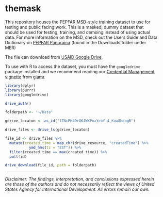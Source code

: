 
# themask

This repository houses the PEPFAR MSD-style training dataset to use for testing and public facing work. This is a masked, dummy dataset that should be used for testing, training, and demoing instead of using actual data. For more information on the MSD, check out the Users Guide and Data Dictionary on [PEPFAR Panorama](https://pepfar-panorama.org/) (found in the Downloads folder under MER) 

The file can download from [USAID Google Drive](https://drive.google.com/drive/folders/1TNcPH49rGKJWXPoaYebY-4_KuwQhdogR).

To use with R to access the dataset, you must have the `googledrive` package installed and we recommend reading our [Credential Management vignette](https://usaid-oha-si.github.io/glamr/articles/credential-management.html) from [glamr](https://usaid-oha-si.github.io/glamr/index.html).


```r
library(dplyr)
library(purrr)
library(googledrive)

drive_auth()

folderpath <- "~/Data"

gdrive_locaton <- as_id("1TNcPH49rGKJWXPoaYebY-4_KuwQhdogR")

drive_files <- drive_ls(gdrive_locaton)

file_id <- drive_files %>% 
  mutate(created_time = map_chr(drive_resource, "createdTime") %>%
           ymd_hms(tz = "EST")) %>% 
  filter(created_time == max(created_time)) %>% 
  pull(id)

drive_download(file_id, path = folderpath)

```

---

*Disclaimer: The findings, interpretation, and conclusions expressed herein are those of the authors and do not necessarily reflect the views of United States Agency for International Development. All errors remain our own.*